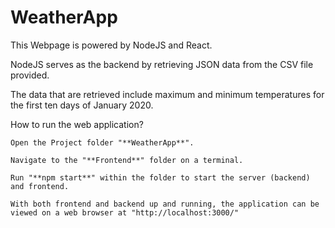 # WeatherApp
This Webpage is powered by NodeJS and React.

NodeJS serves as the backend by retrieving JSON data from the CSV file provided.

The data that are retrieved include maximum and minimum temperatures for the first ten days of January 2020.


   How to run the web application?
   
	Open the Project folder "**WeatherApp**".
	
	Navigate to the "**Frontend**" folder on a terminal.
	
	Run "**npm start**" within the folder to start the server (backend) and frontend.
	
	With both frontend and backend up and running, the application can be viewed on a web browser at "http://localhost:3000/"


